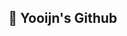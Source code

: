 <h2> 👀 Yooijn's Github</h2><br>

<!--<p>I'm currently studying JS, React, React Native<br>-->
<!--➡️ <a href="https://hnyoojin.github.io/my-web/"><b>My first web!</b></a><br>-->
<!--➡️ <a href="https://hnyoojin.github.io/my-web2/"><b>My Second web project</b></a><br>-->

<!--➡️ <a href="https://hnyoojin.github.io/GDSC_FE_Beginner/"><b>My First web project!!</b></a><br>-->
<!--➡️ <a href="https://hnyoojin.github.io/whenshouldIwakeup/"><b>'When should I wake up?'</b></a><br><br>-->

</p>

<!--<h3>🌱Skills</h3>
<ul>
  <li>JavaScript, React, C</li>
  <li>Korean, English, Italian</li>
</ul><p></p>

<h3>📫How to reach me</h3>
    <li>My email ➡️ 0dbwls21@gmail.com</li>
    <li>My instagram ➡️ <a href="https://www.instagram.com/hwngyoojin/"><b>@hwngyoojin</b></a></li>
  <ul>
  </ul>
-->
  
<!--
**hnyoojin/hnyoojin** is a ✨ _special_ ✨ repository because its `README.md` (this file) appears on your GitHub profile.

Here are some ideas to get you started:

- 🔭 I’m currently working on ...
- 🌱 I’m currently learning ...
- 👯 I’m looking to collaborate on ...
- 🤔 I’m looking for help with ...
- 💬 Ask me about ...
-  How to reach me: ...
- 😄 Pronouns: ...
- ⚡ Fun fact: ...
-->
